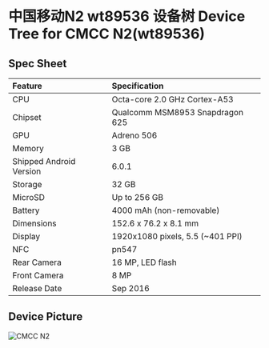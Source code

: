 # 中国移动N2 wt89536 设备树 Device Tree for CMCC N2(wt89536)

## Spec Sheet

| Feature                 | Specification                     |
| :---------------------- | :-------------------------------- |
| CPU                     | Octa-core 2.0 GHz Cortex-A53      |
| Chipset                 | Qualcomm MSM8953 Snapdragon 625   |
| GPU                     | Adreno 506                        |
| Memory                  | 3 GB                          |
| Shipped Android Version | 6.0.1                             |
| Storage                 | 32 GB                          |
| MicroSD                 | Up to 256 GB                      |
| Battery                 | 4000 mAh (non-removable)          |
| Dimensions              | 152.6 x 76.2 x 8.1 mm                 |
| Display                 | 1920x1080 pixels, 5.5 (~401 PPI)  |
| NFC                 | pn547  |
| Rear Camera             | 16 MP, LED flash                  |
| Front Camera            | 8 MP                              |
| Release Date            | Sep 2016                      |

## Device Picture

![CMCC N2](https://img1.shop.10086.cn/goods/twn5dr9jg5kbze8hu_700x700.png "CMCC N2")
